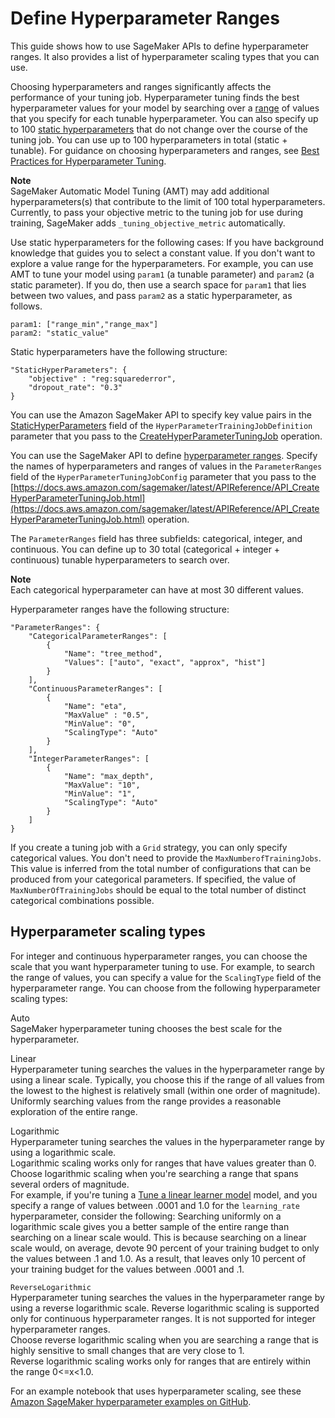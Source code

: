 # Define Hyperparameter Ranges<a name="automatic-model-tuning-define-ranges"></a>

This guide shows how to use SageMaker APIs to define hyperparameter ranges\. It also provides a list of hyperparameter scaling types that you can use\.

Choosing hyperparameters and ranges significantly affects the performance of your tuning job\. Hyperparameter tuning finds the best hyperparameter values for your model by searching over a [range](https://docs.aws.amazon.com/sagemaker/latest/APIReference/API_HyperParameterTrainingJobDefinition.html#sagemaker-Type-HyperParameterTrainingJobDefinition-HyperParameterRanges) of values that you specify for each tunable hyperparameter\. You can also specify up to 100 [static hyperparameters](https://docs.aws.amazon.com/sagemaker/latest/APIReference/API_HyperParameterTrainingJobDefinition.html#sagemaker-Type-HyperParameterTrainingJobDefinition-StaticHyperParameters) that do not change over the course of the tuning job\. You can use up to 100 hyperparameters in total \(static \+ tunable\)\. For guidance on choosing hyperparameters and ranges, see [Best Practices for Hyperparameter Tuning](automatic-model-tuning-considerations.md)\.

**Note**  
SageMaker Automatic Model Tuning \(AMT\) may add additional hyperparameters\(s\) that contribute to the limit of 100 total hyperparameters\. Currently, to pass your objective metric to the tuning job for use during training, SageMaker adds `_tuning_objective_metric` automatically\.

Use static hyperparameters for the following cases:    If you have background knowledge that guides you to select a constant value\.   If you don't want to explore a value range for the hyperparameters\.   For example, you can use AMT to tune your model using `param1` \(a tunable parameter\) and `param2` \(a static parameter\)\. If you do, then use a search space for `param1` that lies between two values, and pass `param2` as a static hyperparameter, as follows\.

```
param1: ["range_min","range_max"]
param2: "static_value"
```

Static hyperparameters have the following structure:

```
"StaticHyperParameters": {
    "objective" : "reg:squarederror",
    "dropout_rate": "0.3"
}
```

You can use the Amazon SageMaker API to specify key value pairs in the [StaticHyperParameters](https://docs.aws.amazon.com/sagemaker/latest/APIReference/API_HyperParameterTrainingJobDefinition.html#sagemaker-Type-HyperParameterTrainingJobDefinition-StaticHyperParameters) field of the `HyperParameterTrainingJobDefinition` parameter that you pass to the [CreateHyperParameterTuningJob](https://docs.aws.amazon.com/sagemaker/latest/APIReference/API_CreateHyperParameterTuningJob.html) operation\.

You can use the SageMaker API to define [hyperparameter ranges](https://docs.aws.amazon.com/sagemaker/latest/APIReference/API_HyperParameterTrainingJobDefinition.html#sagemaker-Type-HyperParameterTrainingJobDefinition-HyperParameterRanges)\. Specify the names of hyperparameters and ranges of values in the `ParameterRanges` field of the `HyperParameterTuningJobConfig` parameter that you pass to the [https://docs.aws.amazon.com/sagemaker/latest/APIReference/API_CreateHyperParameterTuningJob.html](https://docs.aws.amazon.com/sagemaker/latest/APIReference/API_CreateHyperParameterTuningJob.html) operation\. 

The `ParameterRanges` field has three subfields: categorical, integer, and continuous\. You can define up to 30 total \(categorical \+ integer \+ continuous\) tunable hyperparameters to search over\. 

**Note**  
Each categorical hyperparameter can have at most 30 different values\.

Hyperparameter ranges have the following structure:

```
"ParameterRanges": {
    "CategoricalParameterRanges": [
        {
            "Name": "tree_method",
            "Values": ["auto", "exact", "approx", "hist"]
        }
    ],
    "ContinuousParameterRanges": [
        {
            "Name": "eta",
            "MaxValue" : "0.5",
            "MinValue": "0",
            "ScalingType": "Auto"
        }
    ],
    "IntegerParameterRanges": [
        {
            "Name": "max_depth",
            "MaxValue": "10",
            "MinValue": "1",
            "ScalingType": "Auto"
        }
    ]
}
```

If you create a tuning job with a `Grid` strategy, you can only specify categorical values\. You don't need to provide the `MaxNumberofTrainingJobs`\. This value is inferred from the total number of configurations that can be produced from your categorical parameters\. If specified, the value of `MaxNumberOfTrainingJobs` should be equal to the total number of distinct categorical combinations possible\.

## Hyperparameter scaling types<a name="scaling-type"></a>

For integer and continuous hyperparameter ranges, you can choose the scale that you want hyperparameter tuning to use\. For example, to search the range of values, you can specify a value for the `ScalingType` field of the hyperparameter range\. You can choose from the following hyperparameter scaling types:

Auto  
SageMaker hyperparameter tuning chooses the best scale for the hyperparameter\.

Linear  
Hyperparameter tuning searches the values in the hyperparameter range by using a linear scale\. Typically, you choose this if the range of all values from the lowest to the highest is relatively small \(within one order of magnitude\)\. Uniformly searching values from the range provides a reasonable exploration of the entire range\.

Logarithmic  
Hyperparameter tuning searches the values in the hyperparameter range by using a logarithmic scale\.  
Logarithmic scaling works only for ranges that have values greater than 0\.  
Choose logarithmic scaling when you're searching a range that spans several orders of magnitude\.   
For example, if you're tuning a [Tune a linear learner model](linear-learner.md) model, and you specify a range of values between \.0001 and 1\.0 for the `learning_rate` hyperparameter, consider the following: Searching uniformly on a logarithmic scale gives you a better sample of the entire range than searching on a linear scale would\. This is because searching on a linear scale would, on average, devote 90 percent of your training budget to only the values between \.1 and 1\.0\. As a result, that leaves only 10 percent of your training budget for the values between \.0001 and \.1\.

`ReverseLogarithmic`  
Hyperparameter tuning searches the values in the hyperparameter range by using a reverse logarithmic scale\. Reverse logarithmic scaling is supported only for continuous hyperparameter ranges\. It is not supported for integer hyperparameter ranges\.  
Choose reverse logarithmic scaling when you are searching a range that is highly sensitive to small changes that are very close to 1\.  
Reverse logarithmic scaling works only for ranges that are entirely within the range 0<=x<1\.0\.

For an example notebook that uses hyperparameter scaling, see these [Amazon SageMaker hyperparameter examples on GitHub](https://github.com/awslabs/amazon-sagemaker-examples/blob/master/hyperparameter_tuning/xgboost_random_log/hpo_xgboost_random_log.ipynb)\.